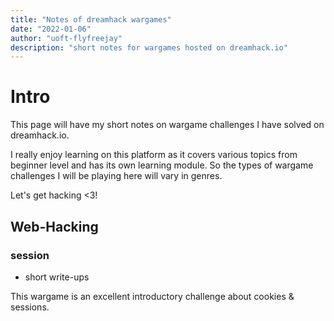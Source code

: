 ```yaml
---
title: "Notes of dreamhack wargames"
date: "2022-01-06"
author: "uoft-flyfreejay"
description: "short notes for wargames hosted on dreamhack.io"
---
```


# Intro

This page will have my short notes on wargame challenges I have solved on dreamhack.io.

I really enjoy learning on this platform as it covers various topics from beginner level and has its own learning module. So the types of wargame challenges I will be playing here will vary in genres. 

Let's get hacking <3! 

## Web-Hacking

### session

- short write-ups

This wargame is an excellent introductory challenge about cookies & sessions. 
